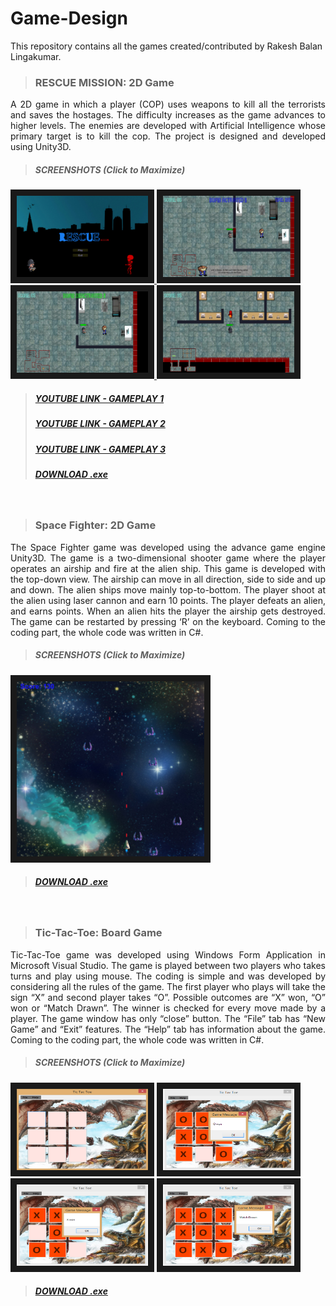 # Game-Design
This repository contains all the games created/contributed by Rakesh Balan Lingakumar.

> ### RESCUE MISSION: 2D Game
<p align="justify">A 2D game in which a player (COP) uses weapons to kill all the terrorists and saves the hostages. The difficulty increases as the game advances to higher levels. The enemies are developed with Artificial Intelligence whose primary target is to kill the cop. The project is designed and developed using Unity3D.</p>


> ##### SCREENSHOTS (Click to Maximize)

<a href="https://github.com/r-b-e-e/gameDesign/blob/master/Game_Rescue-Mission_Unity3D/Screenshot/front.png" target="_blank">
<img src="https://github.com/r-b-e-e/gameDesign/blob/master/Game_Rescue-Mission_Unity3D/Screenshot/front.png" 
alt="IMAGE ALT TEXT HERE" width="210" height="130" border="10" /></a><a href="https://github.com/r-b-e-e/gameDesign/blob/master/Game_Rescue-Mission_Unity3D/Screenshot/BombActivated.png" target="_blank">
<img src="https://github.com/r-b-e-e/gameDesign/blob/master/Game_Rescue-Mission_Unity3D/Screenshot/BombActivated.png" 
alt="IMAGE ALT TEXT HERE" width="210" height="130" border="10" /></a><a href="https://github.com/r-b-e-e/gameDesign/blob/master/Game_Rescue-Mission_Unity3D/Screenshot/BombDeactivated.png" target="_blank">
<img src="https://github.com/r-b-e-e/gameDesign/blob/master/Game_Rescue-Mission_Unity3D/Screenshot/BombDeactivated.png" 
alt="IMAGE ALT TEXT HERE" width="210" height="130" border="10" /></a><a href="https://github.com/r-b-e-e/gameDesign/blob/master/Game_Rescue-Mission_Unity3D/Screenshot/KillTerrorist.png" target="_blank">
<img src="https://github.com/r-b-e-e/gameDesign/blob/master/Game_Rescue-Mission_Unity3D/Screenshot/KillTerrorist.png" 
alt="IMAGE ALT TEXT HERE" width="210" height="130" border="10" /></a>   


> ##### [YOUTUBE LINK - GAMEPLAY 1](http://www.youtube.com/watch?feature=player_embedded&v=UWyWQV5Jqao)
> ##### [YOUTUBE LINK - GAMEPLAY 2](http://www.youtube.com/watch?feature=player_embedded&v=D5-q1Z_vjhw)
> ##### [YOUTUBE LINK - GAMEPLAY 3](http://www.youtube.com/watch?feature=player_embedded&v=0rc66RlLA8s)
> ##### [DOWNLOAD .exe](https://github.com/r-b-e-e/gameDesign/blob/master/Game_Rescue-Mission_Unity3D/exe_file)
<br>

> ### Space Fighter: 2D Game
<p align="justify">The Space Fighter game was developed using the advance game engine Unity3D. The game is a two-dimensional shooter game where the player operates an airship and fire at the alien ship. This game is developed with the top-down view. The airship can move in all direction, side to side and up and down. The alien ships move mainly top-to-bottom. The player shoot at the alien using laser cannon and earn 10 points. The player defeats an alien, and earns points. When an alien hits the player the airship gets destroyed. The game can be restarted by pressing ‘R’ on the keyboard. Coming to the coding part, the whole code was written in C#. 
</p>

> ##### SCREENSHOTS (Click to Maximize)

<a href="https://github.com/r-b-e-e/gameDesign/blob/master/Game_SpaceFighter/screenshots/ui.png" target="_blank">
<img src="https://github.com/r-b-e-e/gameDesign/blob/master/Game_SpaceFighter/screenshots/ui.png" 
alt="IMAGE ALT TEXT HERE" width="300" height="280" border="10" /></a>

> ##### [DOWNLOAD .exe](https://github.com/r-b-e-e/gameDesign/tree/master/Game_SpaceFighter/EXEfile)
<br>


> ### Tic-Tac-Toe: Board Game
<p align="justify">Tic-Tac-Toe game was developed using Windows Form Application in Microsoft Visual Studio. The game is played between two players who takes turns and play using mouse. The coding is simple and was developed by considering all the rules of the game. The first player who plays will take the sign “X” and second player takes “O”. Possible outcomes are “X” won, “O” won or “Match Drawn”. The winner is checked for every move made by a player. The game window has only “close” button. The “File” tab has “New Game” and “Exit” features. The “Help” tab has information about the game. Coming to the coding part, the whole code was written in C#.</p>

> ##### SCREENSHOTS (Click to Maximize)

<a href="https://github.com/r-b-e-e/gameDesign/blob/master/Game_TicTacToe/screenshots/ui.png" target="_blank">
<img src="https://github.com/r-b-e-e/gameDesign/blob/master/Game_TicTacToe/screenshots/ui.png" 
alt="IMAGE ALT TEXT HERE" width="210" height="130" border="10" /></a>
<a href="https://github.com/r-b-e-e/gameDesign/blob/master/Game_TicTacToe/screenshots/O_won.png" target="_blank">
<img src="https://github.com/r-b-e-e/gameDesign/blob/master/Game_TicTacToe/screenshots/O_won.png" 
alt="IMAGE ALT TEXT HERE" width="210" height="130" border="10" /></a>
<a href="https://github.com/r-b-e-e/gameDesign/blob/master/Game_TicTacToe/screenshots/X_won.png" target="_blank">
<img src="https://github.com/r-b-e-e/gameDesign/blob/master/Game_TicTacToe/screenshots/X_won.png" 
alt="IMAGE ALT TEXT HERE" width="210" height="130" border="10" /></a>
<a href="https://github.com/r-b-e-e/gameDesign/blob/master/Game_TicTacToe/screenshots/draw.png" target="_blank">
<img src="https://github.com/r-b-e-e/gameDesign/blob/master/Game_TicTacToe/screenshots/draw.png" 
alt="IMAGE ALT TEXT HERE" width="210" height="130" border="10" /></a>


> ##### [DOWNLOAD .exe](https://github.com/r-b-e-e/gameDesign/tree/master/Game_TicTacToe/EXEfile)
<br>

